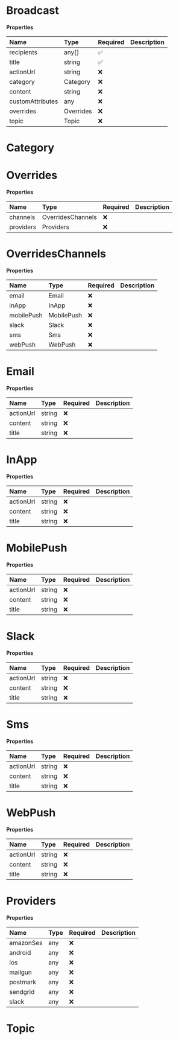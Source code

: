# Broadcast

**Properties**

| Name             | Type      | Required | Description |
| :--------------- | :-------- | :------- | :---------- |
| recipients       | any[]     | ✅       |             |
| title            | string    | ✅       |             |
| actionUrl        | string    | ❌       |             |
| category         | Category  | ❌       |             |
| content          | string    | ❌       |             |
| customAttributes | any       | ❌       |             |
| overrides        | Overrides | ❌       |             |
| topic            | Topic     | ❌       |             |

# Category

# Overrides

**Properties**

| Name      | Type              | Required | Description |
| :-------- | :---------------- | :------- | :---------- |
| channels  | OverridesChannels | ❌       |             |
| providers | Providers         | ❌       |             |

# OverridesChannels

**Properties**

| Name       | Type       | Required | Description |
| :--------- | :--------- | :------- | :---------- |
| email      | Email      | ❌       |             |
| inApp      | InApp      | ❌       |             |
| mobilePush | MobilePush | ❌       |             |
| slack      | Slack      | ❌       |             |
| sms        | Sms        | ❌       |             |
| webPush    | WebPush    | ❌       |             |

# Email

**Properties**

| Name      | Type   | Required | Description |
| :-------- | :----- | :------- | :---------- |
| actionUrl | string | ❌       |             |
| content   | string | ❌       |             |
| title     | string | ❌       |             |

# InApp

**Properties**

| Name      | Type   | Required | Description |
| :-------- | :----- | :------- | :---------- |
| actionUrl | string | ❌       |             |
| content   | string | ❌       |             |
| title     | string | ❌       |             |

# MobilePush

**Properties**

| Name      | Type   | Required | Description |
| :-------- | :----- | :------- | :---------- |
| actionUrl | string | ❌       |             |
| content   | string | ❌       |             |
| title     | string | ❌       |             |

# Slack

**Properties**

| Name      | Type   | Required | Description |
| :-------- | :----- | :------- | :---------- |
| actionUrl | string | ❌       |             |
| content   | string | ❌       |             |
| title     | string | ❌       |             |

# Sms

**Properties**

| Name      | Type   | Required | Description |
| :-------- | :----- | :------- | :---------- |
| actionUrl | string | ❌       |             |
| content   | string | ❌       |             |
| title     | string | ❌       |             |

# WebPush

**Properties**

| Name      | Type   | Required | Description |
| :-------- | :----- | :------- | :---------- |
| actionUrl | string | ❌       |             |
| content   | string | ❌       |             |
| title     | string | ❌       |             |

# Providers

**Properties**

| Name      | Type | Required | Description |
| :-------- | :--- | :------- | :---------- |
| amazonSes | any  | ❌       |             |
| android   | any  | ❌       |             |
| ios       | any  | ❌       |             |
| mailgun   | any  | ❌       |             |
| postmark  | any  | ❌       |             |
| sendgrid  | any  | ❌       |             |
| slack     | any  | ❌       |             |

# Topic
